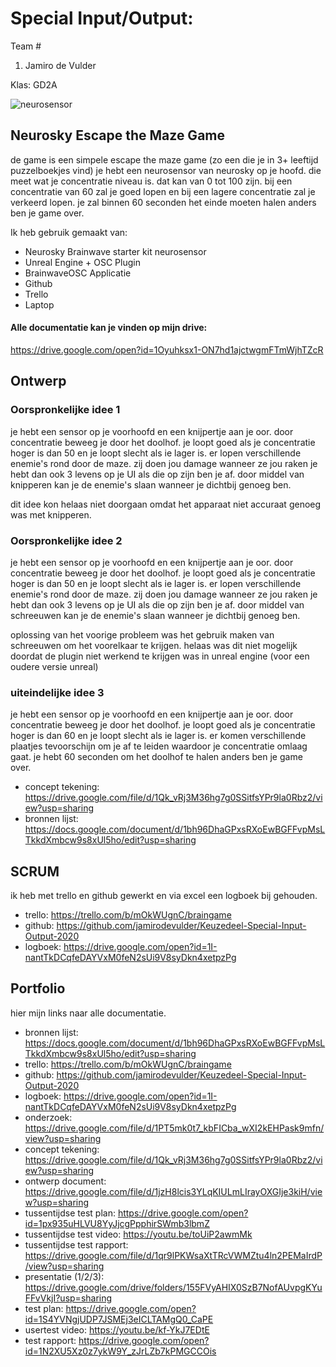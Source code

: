 # Special Input/Output:
Team #
1. Jamiro de Vulder

Klas: GD2A


![neurosensor](https://images-na.ssl-images-amazon.com/images/I/71e-0JHx0ZL._SL1500_.jpg)

## Neurosky Escape the Maze Game
de game is een simpele escape the maze game (zo een die je in 3+ leeftijd puzzelboekjes vind)
je hebt een neurosensor van neurosky op je hoofd. die meet wat je concentratie niveau is. dat kan van 0 tot 100 zijn.
bij een concentratie van 60 zal je goed lopen en bij een lagere concentratie zal je verkeerd lopen.
je zal binnen 60 seconden het einde moeten halen anders ben je game over.

Ik heb gebruik gemaakt van:
* Neurosky Brainwave starter kit neurosensor
* Unreal Engine + OSC Plugin
* BrainwaveOSC Applicatie
* Github
* Trello
* Laptop





#### Alle documentatie kan je vinden op mijn drive:
https://drive.google.com/open?id=1Oyuhksx1-ON7hd1ajctwgmFTmWjhTZcR

## Ontwerp

### Oorspronkelijke idee 1
je hebt een sensor op je voorhoofd en een knijpertje aan je oor. door concentratie beweeg je door het doolhof.
je loopt goed als je concentratie hoger is dan 50 en je loopt slecht als ie lager is.
er lopen verschillende enemie's rond door de maze.
zij doen jou damage wanneer ze jou raken je hebt dan ook 3 levens op je UI als die op zijn ben je af.
door middel van knipperen kan je de enemie's slaan wanneer je dichtbij genoeg ben.

dit idee kon helaas niet doorgaan omdat het apparaat niet accuraat genoeg was met knipperen.

### Oorspronkelijke idee 2
je hebt een sensor op je voorhoofd en een knijpertje aan je oor. door concentratie beweeg je door het doolhof.
je loopt goed als je concentratie hoger is dan 50 en je loopt slecht als ie lager is.
er lopen verschillende enemie's rond door de maze.
zij doen jou damage wanneer ze jou raken je hebt dan ook 3 levens op je UI als die op zijn ben je af.
door middel van schreeuwen kan je de enemie's slaan wanneer je dichtbij genoeg ben.

oplossing van het voorige probleem was het gebruik maken van schreeuwen om het voorelkaar te krijgen.
helaas was dit niet mogelijk doordat de plugin niet werkend te krijgen was in unreal engine (voor een oudere versie unreal)


### uiteindelijke idee 3
je hebt een sensor op je voorhoofd en een knijpertje aan je oor. door concentratie beweeg je door het doolhof.
je loopt goed als je concentratie hoger is dan 60 en je loopt slecht als ie lager is.
er komen verschillende plaatjes tevoorschijn om je af te leiden waardoor je concentratie omlaag gaat.
je hebt 60 seconden om het doolhof te halen anders ben je game over.



* concept tekening: https://drive.google.com/file/d/1Qk_vRj3M36hg7g0SSitfsYPr9la0Rbz2/view?usp=sharing
* bronnen lijst: https://docs.google.com/document/d/1bh96DhaGPxsRXoEwBGFFvpMsLTkkdXmbcw9s8xUl5ho/edit?usp=sharing

## SCRUM

ik heb met trello en github gewerkt en via excel een logboek bij gehouden.

* trello: https://trello.com/b/mOkWUgnC/braingame
* github: https://github.com/jamirodevulder/Keuzedeel-Special-Input-Output-2020
* logboek: https://drive.google.com/open?id=1I-nantTkDCqfeDAYVxM0feN2sUi9V8syDkn4xetpzPg

## Portfolio
hier mijn links naar alle documentatie.

* bronnen lijst: https://docs.google.com/document/d/1bh96DhaGPxsRXoEwBGFFvpMsLTkkdXmbcw9s8xUl5ho/edit?usp=sharing
* trello: https://trello.com/b/mOkWUgnC/braingame
* github: https://github.com/jamirodevulder/Keuzedeel-Special-Input-Output-2020
* logboek: https://drive.google.com/open?id=1I-nantTkDCqfeDAYVxM0feN2sUi9V8syDkn4xetpzPg
* onderzoek: https://drive.google.com/file/d/1PT5mk0t7_kbFICba_wXI2kEHPask9mfn/view?usp=sharing
* concept tekening: https://drive.google.com/file/d/1Qk_vRj3M36hg7g0SSitfsYPr9la0Rbz2/view?usp=sharing
* ontwerp document: https://drive.google.com/file/d/1jzH8lcis3YLqKIULmLIrayOXGIje3kiH/view?usp=sharing
* tussentijdse test plan: https://drive.google.com/open?id=1px935uHLVU8YyJjcgPpphirSWmb3lbmZ
* tussentijdse test video: https://youtu.be/toUiP2awmMk
* tussentijdse test rapport: https://drive.google.com/file/d/1qr9lPKWsaXtTRcVWMZtu4ln2PEMaIrdP/view?usp=sharing
* presentatie (1/2/3): https://drive.google.com/drive/folders/155FVyAHIX0SzB7NofAUvpgKYuFFvVkjI?usp=sharing
* test plan: https://drive.google.com/open?id=1S4YVNgjUDP7JSMEj3eICLTAMgQ0_CaPE
* usertest video: https://youtu.be/kf-YkJ7EDtE
* test rapport: https://drive.google.com/open?id=1N2XU5Xz0z7ykW9Y_zJrLZb7kPMGCCOis
